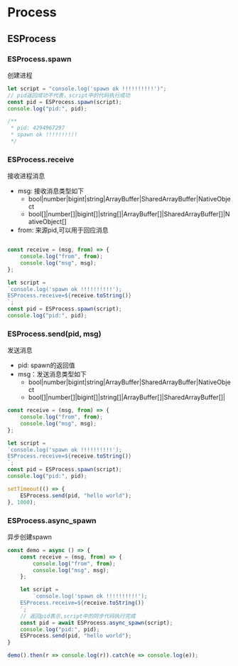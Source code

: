 # Process

## ESProcess
### ESProcess.spawn

创建进程

```JavaScript
let script = "console.log('spawn ok !!!!!!!!!!')";
// pid返回成功不代表，script中的代码执行成功
const pid = ESProcess.spawn(script);
console.log("pid:", pid);

/**
 * pid: 4294967297
 * spawn ok !!!!!!!!!!
 */

```

### ESProcess.receive

接收进程消息

- msg: 接收消息类型如下
    - bool|number|bigint|string|ArrayBuffer|SharedArrayBuffer|NativeObject
    - bool[]|number[]|bigint[]|string[]|ArrayBuffer[]|SharedArrayBuffer[]|NativeObject[]
- from: 来源pid,可以用于回应消息

```JavaScript

const receive = (msg, from) => {
    console.log("from", from);
    console.log("msg", msg);
};

let script =
`console.log('spawn ok !!!!!!!!!!');
ESProcess.receive=${receive.toString()}
`;
const pid = ESProcess.spawn(script);
console.log("pid:", pid);
```

### ESProcess.send(pid, msg)

发送消息

- pid: spawn的返回值
- msg：发送消息类型如下
    - bool|number|bigint|string|ArrayBuffer|SharedArrayBuffer|NativeObject
    - bool[]|number[]|bigint[]|string[]|ArrayBuffer[]|SharedArrayBuffer[]|

```JavaScript
const receive = (msg, from) => {
    console.log("from", from);
    console.log("msg", msg);
};

let script =
`console.log('spawn ok !!!!!!!!!!');
ESProcess.receive=${receive.toString()}
`;
const pid = ESProcess.spawn(script);
console.log("pid:", pid);

setTimeout(() => {
    ESProcess.send(pid, "hello world");
}, 1000);

```

### ESProcess.async_spawn

异步创建spawn

```JavaScript
const demo = async () => {
    const receive = (msg, from) => {
        console.log("from", from);
        console.log("msg", msg);
    };

    let script =
        `console.log('spawn ok !!!!!!!!!!');
    ESProcess.receive=${receive.toString()}
    `;
    // 返回pid表示,script中的同步代码执行完成
    const pid = await ESProcess.async_spawn(script);
    console.log("pid:", pid);
    ESProcess.send(pid, "hello world");
}

demo().then(r => console.log(r)).catch(e => console.log(e));
```